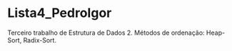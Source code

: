 # Lista4_PedroIgor
Terceiro trabalho de Estrutura de Dados 2. Métodos de ordenação: Heap-Sort, Radix-Sort.
